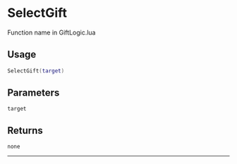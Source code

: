 # SelectGift
Function name in GiftLogic.lua
## Usage
```lua
SelectGift(target)
```
## Parameters
`target`
## Returns
`none`

---